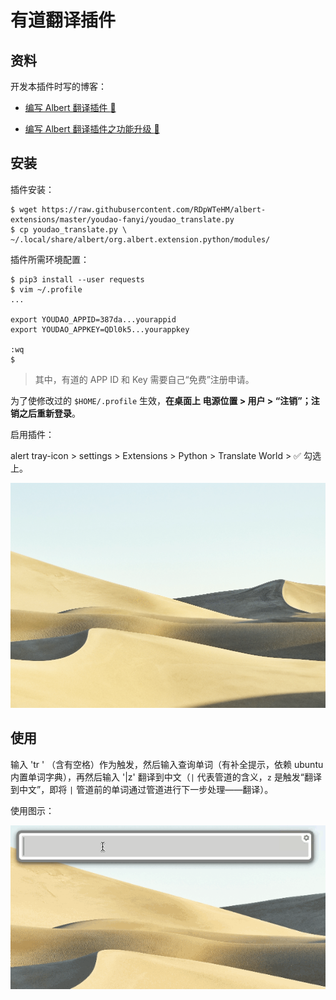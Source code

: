 # 有道翻译插件



## 资料

开发本插件时写的博客：

- [编写 Albert 翻译插件 :link:](https://blog.csdn.net/qq_29757283/article/details/94874750)

- [编写 Albert 翻译插件之功能升级 :link:](https://blog.csdn.net/qq_29757283/article/details/95018343)



## 安装

插件安装：

```shell
$ wget https://raw.githubusercontent.com/RDpWTeHM/albert-extensions/master/youdao-fanyi/youdao_translate.py
$ cp youdao_translate.py \
~/.local/share/albert/org.albert.extension.python/modules/

```

插件所需环境配置：

```shell
$ pip3 install --user requests
$ vim ~/.profile
...

export YOUDAO_APPID=387da...yourappid
export YOUDAO_APPKEY=QDl0k5...yourappkey

:wq
$
```

> 其中，有道的 APP ID 和 Key 需要自己“免费”注册申请。

为了使修改过的 `$HOME/.profile` 生效，**在桌面上 电源位置 > 用户 > “注销”；注销之后重新登录**。



启用插件：

alert tray-icon > settings > Extensions > Python > Translate World > ✅ 勾选上。

![enable有道翻译插件](res/enable_youdao-fanyi.gif)



## 使用

输入 'tr ' （含有空格）作为触发，然后输入查询单词（有补全提示，依赖 ubuntu 内置单词字典），再然后输入 '|z' 翻译到中文（`|` 代表管道的含义，`z` 是触发“翻译到中文”，即将 `|` 管道前的单词通过管道进行下一步处理——翻译）。

使用图示：

![](res/usage_youdao_translate.gif)











